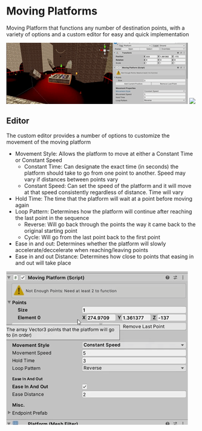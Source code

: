 # **Moving Platforms**

Moving Platform that functions any number of destination points, with a variety of options and a custom editor for easy and quick implementation

![](gifs/movingPlat_Creation.gif)
![](gifs/movingPlat_Demonstration.gif)

## **Editor**
The custom editor provides a number of options to customize the movement of the moving platform
- Movement Style: Allows the platform to move at either a Constant Time or Constant Speed
	- Constant Time: Can designate the exact time (in seconds) the platform should take to go from one point to another. Speed may vary if distances between points vary
	- Constant Speed: Can set the speed of the platform and it will move at that speed consistently regardless of distance. Time will vary
- Hold Time: The time that the platform will wait at a point before moving again
- Loop Pattern: Determines how the platform will continue after reaching the last point in the sequence
	- Reverse: Will go back through the points the way it came back to the original starting point
	- Cycle: Will go from the last point back to the first point
- Ease in and out: Determines whether the platform will slowly accelerate/deccelerate when reaching/leaving points
- Ease in and out Distance: Determines how close to points that easing in and out will take place

![](gifs/movingPlat_Editor.gif)